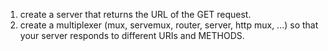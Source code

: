 1. create a server that returns the URL of the GET request.
2. create a multiplexer (mux, servemux, router, server, http mux, ...) so that your server responds to different URIs and METHODS.